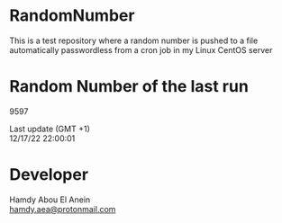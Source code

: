 # RandomNumber    
This is a test repository where a random number is pushed to a file automatically passwordless from a cron job in my Linux CentOS server    
# Random Number of the last run   
9597
      
Last update (GMT +1)    
12/17/22 22:00:01
# Developer    
Hamdy Abou El Anein   
hamdy.aea@protonmail.com
